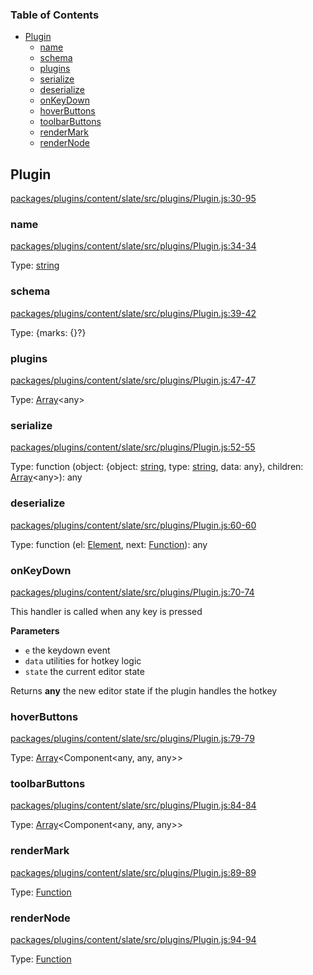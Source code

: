 <!-- Generated by documentation.js. Update this documentation by updating the source code. -->

### Table of Contents

-   [Plugin][1]
    -   [name][2]
    -   [schema][3]
    -   [plugins][4]
    -   [serialize][5]
    -   [deserialize][6]
    -   [onKeyDown][7]
    -   [hoverButtons][8]
    -   [toolbarButtons][9]
    -   [renderMark][10]
    -   [renderNode][11]

## Plugin

[packages/plugins/content/slate/src/plugins/Plugin.js:30-95][12]

### name

[packages/plugins/content/slate/src/plugins/Plugin.js:34-34][13]

Type: [string][14]

### schema

[packages/plugins/content/slate/src/plugins/Plugin.js:39-42][15]

Type: {marks: {}?}

### plugins

[packages/plugins/content/slate/src/plugins/Plugin.js:47-47][16]

Type: [Array][17]&lt;any>

### serialize

[packages/plugins/content/slate/src/plugins/Plugin.js:52-55][18]

Type: function (object: {object: [string][14], type: [string][14], data: any}, children: [Array][17]&lt;any>): any

### deserialize

[packages/plugins/content/slate/src/plugins/Plugin.js:60-60][19]

Type: function (el: [Element][20], next: [Function][21]): any

### onKeyDown

[packages/plugins/content/slate/src/plugins/Plugin.js:70-74][22]

This handler is called when any key is pressed

**Parameters**

-   `e`  the keydown event
-   `data`  utilities for hotkey logic
-   `state`  the current editor state

Returns **any** the new editor state if the plugin handles the hotkey

### hoverButtons

[packages/plugins/content/slate/src/plugins/Plugin.js:79-79][23]

Type: [Array][17]&lt;Component&lt;any, any, any>>

### toolbarButtons

[packages/plugins/content/slate/src/plugins/Plugin.js:84-84][24]

Type: [Array][17]&lt;Component&lt;any, any, any>>

### renderMark

[packages/plugins/content/slate/src/plugins/Plugin.js:89-89][25]

Type: [Function][21]

### renderNode

[packages/plugins/content/slate/src/plugins/Plugin.js:94-94][26]

Type: [Function][21]

[1]: #plugin

[2]: #name

[3]: #schema

[4]: #plugins

[5]: #serialize

[6]: #deserialize

[7]: #onkeydown

[8]: #hoverbuttons

[9]: #toolbarbuttons

[10]: #rendermark

[11]: #rendernode

[12]: https://github.com/nolandg/editor/blob/b5efb020ec2a0dc9a00ea7b16a95d1a0385a62b8/packages/plugins/content/slate/src/plugins/Plugin.js#L30-L95 "Source code on GitHub"

[13]: https://github.com/nolandg/editor/blob/b5efb020ec2a0dc9a00ea7b16a95d1a0385a62b8/packages/plugins/content/slate/src/plugins/Plugin.js#L34-L34 "Source code on GitHub"

[14]: https://developer.mozilla.org/docs/Web/JavaScript/Reference/Global_Objects/String

[15]: https://github.com/nolandg/editor/blob/b5efb020ec2a0dc9a00ea7b16a95d1a0385a62b8/packages/plugins/content/slate/src/plugins/Plugin.js#L39-L42 "Source code on GitHub"

[16]: https://github.com/nolandg/editor/blob/b5efb020ec2a0dc9a00ea7b16a95d1a0385a62b8/packages/plugins/content/slate/src/plugins/Plugin.js#L47-L47 "Source code on GitHub"

[17]: https://developer.mozilla.org/docs/Web/JavaScript/Reference/Global_Objects/Array

[18]: https://github.com/nolandg/editor/blob/b5efb020ec2a0dc9a00ea7b16a95d1a0385a62b8/packages/plugins/content/slate/src/plugins/Plugin.js#L52-L55 "Source code on GitHub"

[19]: https://github.com/nolandg/editor/blob/b5efb020ec2a0dc9a00ea7b16a95d1a0385a62b8/packages/plugins/content/slate/src/plugins/Plugin.js#L60-L60 "Source code on GitHub"

[20]: https://developer.mozilla.org/docs/Web/API/Element

[21]: https://developer.mozilla.org/docs/Web/JavaScript/Reference/Statements/function

[22]: https://github.com/nolandg/editor/blob/b5efb020ec2a0dc9a00ea7b16a95d1a0385a62b8/packages/plugins/content/slate/src/plugins/Plugin.js#L70-L74 "Source code on GitHub"

[23]: https://github.com/nolandg/editor/blob/b5efb020ec2a0dc9a00ea7b16a95d1a0385a62b8/packages/plugins/content/slate/src/plugins/Plugin.js#L79-L79 "Source code on GitHub"

[24]: https://github.com/nolandg/editor/blob/b5efb020ec2a0dc9a00ea7b16a95d1a0385a62b8/packages/plugins/content/slate/src/plugins/Plugin.js#L84-L84 "Source code on GitHub"

[25]: https://github.com/nolandg/editor/blob/b5efb020ec2a0dc9a00ea7b16a95d1a0385a62b8/packages/plugins/content/slate/src/plugins/Plugin.js#L89-L89 "Source code on GitHub"

[26]: https://github.com/nolandg/editor/blob/b5efb020ec2a0dc9a00ea7b16a95d1a0385a62b8/packages/plugins/content/slate/src/plugins/Plugin.js#L94-L94 "Source code on GitHub"
